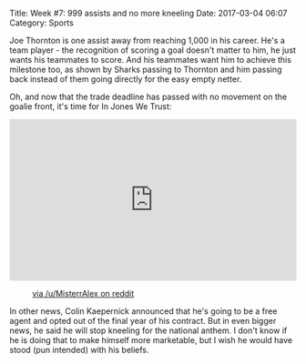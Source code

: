 Title: Week #7: 999 assists and no more kneeling
Date: 2017-03-04 06:07
Category: Sports

Joe Thornton is one assist away from reaching 1,000 in his career. He's a team player - the recognition of scoring a goal doesn't matter to him, he just wants his teammates to score. And his teammates want him to achieve this milestone too, as shown by Sharks passing to Thornton and him passing back instead of them going directly for the easy empty netter.

Oh, and now that the trade deadline has passed with no movement on the goalie front, it's time for In Jones We Trust:

<div style="width: 100%; height: 0px; position: relative; padding-bottom: 56.250%;"><iframe src="https://streamable.com/e/54smf?loop=0" frameborder="0" allowfullscreen webkitallowfullscreen mozallowfullscreen scrolling="no" style="width: 100%; height: 100%; position: absolute;"></iframe><script async  src="https://v.embedcdn.com/v1/embed.js"></script></div>
<figure>
<figcaption><a href="https://www.reddit.com/r/SanJoseSharks/comments/5xbujm/martin_jones_makes_an_out_of_world_save/">via /u/MisterrAlex on reddit</a></figcaption>
</figure>

In other news, Colin Kaepernick announced that he's going to be a free agent and opted out of the final year of his contract. But in even bigger news, he said he will stop kneeling for the national anthem. I don't know if he is doing that to make himself more marketable, but I wish he would have stood (pun intended) with his beliefs.
